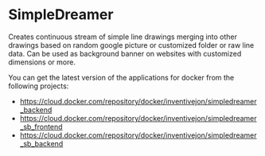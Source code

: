 # SimpleDreamer
Creates continuous stream of simple line drawings merging into other drawings based on random google picture or customized folder or raw line data.
Can be used as background banner on websites with customized dimensions or more.

You can get the latest version of the applications for docker from the following projects:
- https://cloud.docker.com/repository/docker/inventivejon/simpledreamer_backend
- https://cloud.docker.com/repository/docker/inventivejon/simpledreamer_sb_frontend
- https://cloud.docker.com/repository/docker/inventivejon/simpledreamer_sb_backend
